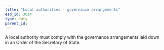 ```yaml
---
title: "Local authorities - governance arrangements"
esd_id: 3014
type: duty
parent_id:  
---
```


A local authority must comply with the governance arrangements laid down in an Order of the Secretary of State.

